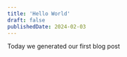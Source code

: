 ```yaml
---
title: 'Hello World'
draft: false
publishedDate: 2024-02-03
---
```


Today we generated our first blog post
